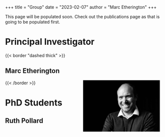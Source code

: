 +++
title = "Group"
date = "2023-02-07"
author = "Marc Etherington"
+++


This page will be populated soon. Check out the publications page as that is going to be populated first.

# Principal Investigator

{{< border "dashed thick" >}}
## Marc Etherington

<img src="https://github.com/marc-k-etherington/marc-k-etherington.github.io/blob/main/content/images/group/TOT_Marc.jpg?raw=true" alt="Marc" width="250" height="auto" style="float:right">
{{< /border >}}



# PhD Students

## Ruth Pollard
